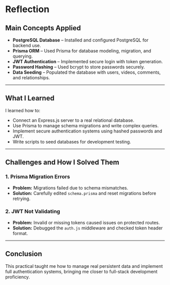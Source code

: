 # Reflection

## Main Concepts Applied

- **PostgreSQL Database** – Installed and configured PostgreSQL for backend use.
- **Prisma ORM** – Used Prisma for database modeling, migration, and querying.
- **JWT Authentication** – Implemented secure login with token generation.
- **Password Hashing** – Used bcrypt to store passwords securely.
- **Data Seeding** – Populated the database with users, videos, comments, and relationships.

---

## What I Learned

I learned how to:

- Connect an Express.js server to a real relational database.
- Use Prisma to manage schema migrations and write complex queries.
- Implement secure authentication systems using hashed passwords and JWT.
- Write scripts to seed databases for development testing.

---

## Challenges and How I Solved Them

### 1. Prisma Migration Errors
- **Problem:** Migrations failed due to schema mismatches.
- **Solution:** Carefully edited `schema.prisma` and reset migrations before retrying.

### 2. JWT Not Validating
- **Problem:** Invalid or missing tokens caused issues on protected routes.
- **Solution:** Debugged the `auth.js` middleware and checked token header format.

---

## Conclusion

This practical taught me how to manage real persistent data and implement full authentication systems, bringing me closer to full-stack development proficiency.
